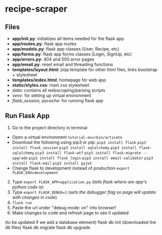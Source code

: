 # recipe-scraper

## Files
- **app/__init__.py**: initializes all items needed for the flask app
- **app/routes.py**: flask app routes
- **app/models.py**: flask app classes (User, Recipe, etc)
- **app/forms.py**: flask app forms classes (Login, SignUp, etc)
- **app/errors.py**: 404 and 500 error pages
- **app/email.py**: reset email and threading functions
- **templates/layout.html**: jinja template for other html files, links bootstrap + stylesheet
- **templates/index.html**: homepage for web app
- **static/styles.css**: main css stylesheet
- *data*: contains all webscraping/parsing scripts
- *venv*: for setting up virtual environment
- *flask_session, pycache*: for running flask app

## Run Flask App
1. Go to the project directory in terminal
  - Open a virtual environment 
    `tutorial-env/bin/activate`
  - Download the following using pip3 or pip: 
    `pip3 install flask`
    `pip3 install flask_session`
    `pip3 install sqlalchemy`
    `pip3 install flask-sqlalchemy`
    `pip3 install flask-wtf`
    `pip3 install flask-migrate --upgrade`
    `pip3 install flask_login`
    `pip3 install email-validator`
    `pip3 install flask-mail`
    `pip3 install pyjwt`
  - Change flask to development instead of production
    `export FLASK_ENV=development`
2. Type `export FLASK_APP=application.py` (*tells flask where are app's python code is*)
3. Type `export FLASK_DEBUG=1` (*sets the debugger flag so page will update with changes in code*)
4. `flask run`
5. Paste the url under "debug mode: on" into browser!
6. Make changes to code and refresh page to see it updated 

(to be updated if we add a database element)
flask db init (downloaded the db files)
flask db migrate
flask db upgrade
